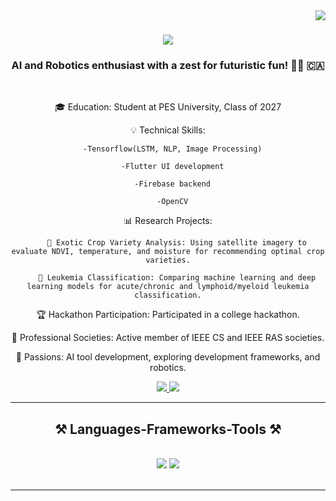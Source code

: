 <img align="right" src="https://visitor-badge.laobi.icu/badge?page_id=TEJASKUMAR-REDDY-J.TEJASKUMAR-REDDY-J" />

<h1 align="center">
    <img src="https://readme-typing-svg.herokuapp.com/?font=Righteous&size=35&center=true&vCenter=true&width=500&height=70&duration=4000&lines=Ahoy+Matey+!;+I'm+Tejaskumar+Reddy+J+!;" />
</h1>

<h3 align="center">AI and Robotics enthusiast with a zest for futuristic fun! 🚀🤖 🇨🇦</h3>

<br/>

<div align="center">
 
 🎓 Education: Student at PES University, Class of 2027

 💡 Technical Skills:
 
      -Tensorflow(LSTM, NLP, Image Processing)
      
      -Flutter UI development
      
      -Firebase backend
      
      -OpenCV

 📊 Research Projects:
        
        🌾 Exotic Crop Variety Analysis: Using satellite imagery to evaluate NDVI, temperature, and moisture for recommending optimal crop varieties.
        
        🧬 Leukemia Classification: Comparing machine learning and deep learning models for acute/chronic and lymphoid/myeloid leukemia classification.

 🏆 Hackathon Participation: Participated in a college hackathon. 
 
 🤖 Professional Societies: Active member of IEEE CS and IEEE RAS societies.
 
 🚀 Passions: AI tool development, exploring development frameworks, and robotics. 
 </div>
 
<div align="center"> 
  <a href="mailto:tejaskumar.jaikrishnan@gmail.com">
    <img src="https://img.shields.io/badge/Gmail-333333?style=for-the-badge&logo=gmail&logoColor=red" />
  </a>
  <a href="https://www.linkedin.com/in/tejaskumar-reddy-j-635624290/" target="_blank">
    <img src="https://img.shields.io/badge/LinkedIn-0077B5?style=for-the-badge&logo=linkedin&logoColor=white" target="_blank" />
  </a>
</div>

 <hr/>
 
<h2 align="center">⚒️ Languages-Frameworks-Tools ⚒️</h2>
<br/>
<div align="center">
    <img src="https://skillicons.dev/icons?i=flutter,vscode,github,figma,git,r" />
    <img src="https://skillicons.dev/icons?i=python,c,firebase,dart" /><br>
</div>

<br/>
<hr/>

  <br/><br/><br/>
</div>
<br/>
